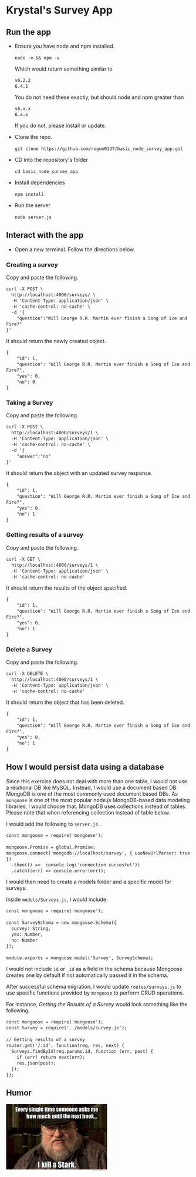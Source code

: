 # Krystal's Survey App


## Run the app

- Ensure you have node and npm installed. 

	`node -v && npm -v`

	Which would return something similar to 

	```
	v6.2.2
	6.4.1
	```

	You do not need these exactly, but should node and npm greater than 

	```
	v6.x.x
	6.x.x
	```

	If you do not, please install or update.

- Clone the repo.

	`git clone https://github.com/rogue0137/basic_node_survey_app.git`

- CD into the repository's folder

	`cd basic_node_survey_app`
- Install dependencies

	`npm install`
- Run the server

	`node server.js`

## Interact with the app

- Open a new terminal. Follow the directions below.

### Creating a survey

Copy and paste the following.

```
curl -X POST \
  http://localhost:4000/surveys/ \
  -H 'Content-Type: application/json' \
  -H 'cache-control: no-cache' \
  -d '{
	"question":"Will George R.R. Martin ever finish a Song of Ice and Fire?"
}'
```

It should return the newly created object.

```
{
    "id": 1,
    "question": "Will George R.R. Martin ever finish a Song of Ice and Fire?",
    "yes": 0,
    "no": 0
}
```


### Taking a Survey 

Copy and paste the following.

```
curl -X POST \
  http://localhost:4000/surveys/1 \
  -H 'Content-Type: application/json' \
  -H 'cache-control: no-cache' \
  -d '{
	"answer":"no"
}'
```
It should return the object with an updated survey response.
```
{
    "id": 1,
    "question": "Will George R.R. Martin ever finish a Song of Ice and Fire?",
    "yes": 0,
    "no": 1
}
```
### Getting results of a survey

Copy and paste the following.

```
curl -X GET \
  http://localhost:4000/surveys/1 \
  -H 'Content-Type: application/json' \
  -H 'cache-control: no-cache'
  ```

It should return the results of the object specified.

```
{
    "id": 1,
    "question": "Will George R.R. Martin ever finish a Song of Ice and Fire?",
    "yes": 0,
    "no": 1
}
```

### Delete a Survey

Copy and paste the following.

```
curl -X DELETE \
  http://localhost:4000/surveys/1 \
  -H 'Content-Type: application/json' \
  -H 'cache-control: no-cache'
  ```

It should return the object that has been deleted.
```
{
    "id": 1,
    "question": "Will George R.R. Martin ever finish a Song of Ice and Fire?",
    "yes": 0,
    "no": 1
}
```

## How I would persist data using a database

Since this exercise does not deal with more than one table, I would not use a relational DB like MySQL. Instead, I would use a document based DB. MongoDB is one of the most commonly used document based DBs. As `mongoose` is one of the most popular node.js MongoDB-based data modeling libraries, I would choose that. MongoDB uses collections instead of tables. Please note that when referencing collection instead of table below.

I would add the following to `server.js` .

```
const mongoose = require('mongoose');

mongoose.Promise = global.Promise;
mongoose.connect('mongodb://localhost/survey', { useNewUrlParser: true })
  .then(() =>  console.log('connection succesful'))
  .catch((err) => console.error(err));
```

 I would then need to create a models folder and a specific model for surveys. 
 
 Inside `models/Surveys.js`, I would include:

```
const mongoose = require('mongoose');

const SurveySchema = new mongoose.Schema({
  survey: String,
  yes: Number,
  no: Number
});

module.exports = mongoose.model('Survey', SurveySchema);
``` 

I would not include `id` or `_id` as a field in the schema because Mongoose creates one by default if not automatically passed it in the schema.

After successful schema migration, I would update `routes/surveys.js` to use specific functions provided by `mongoose` to perform CRUD operations. 

For instance, _Getting the Results of a Survey_ would look something like the following.

```
const mongoose = require('mongoose');
const Survey = require('../models/survey.js');

// Getting results of a survey 
router.get('/:id', function(req, res, next) {
  Surveys.findById(req.params.id, function (err, post) {
    if (err) return next(err);
    res.json(post);
  });
});
```



## Humor


![](images/kill_a_stark.jpg)

